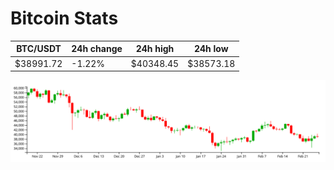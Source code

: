 # Bitcoin Stats

BTC/USDT|24h change|24h high|24h low|
|---|---|---|---|
|$38991.72|-1.22%|$40348.45|$38573.18|

<img src="./chart.svg">
